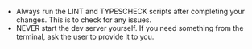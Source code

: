 - Always run the LINT and TYPESCHECK scripts after completing your changes. This is to check for any issues.
- NEVER start the dev server yourself. If you need something from the terminal, ask the user to provide it to you.
